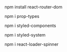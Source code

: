 npm install react-router-dom

npm i prop-types

npm i styled-components

npm i styled-system

npm i react-loader-spinner
